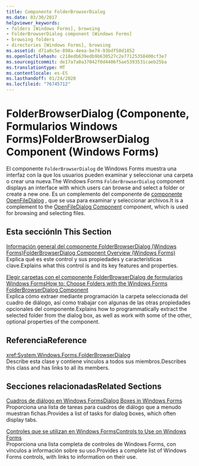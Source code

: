 ```yaml
---
title: Componente FolderBrowserDialog
ms.date: 03/30/2017
helpviewer_keywords:
- folders [Windows Forms], browsing
- FolderBrowserDialog component [Windows Forms]
- browsing folders
- directories [Windows Forms], browsing
ms.assetid: d71a0c5e-898a-4eea-be74-93bdf50d1852
ms.openlocfilehash: c218edb639edb9b630527c2e77125358400cf3e7
ms.sourcegitcommit: de17a7a0a37042f0d4406f5ae5393531caeb25ba
ms.translationtype: MT
ms.contentlocale: es-ES
ms.lasthandoff: 01/24/2020
ms.locfileid: "76745712"
---
```

# <a name="folderbrowserdialog-component-windows-forms"></a><span data-ttu-id="bde36-102">FolderBrowserDialog (Componente, Formularios Windows Forms)</span><span class="sxs-lookup"><span data-stu-id="bde36-102">FolderBrowserDialog Component (Windows Forms)</span></span>
<span data-ttu-id="bde36-103">El componente `FolderBrowserDialog` de Windows Forms muestra una interfaz con la que los usuarios pueden examinar y seleccionar una carpeta o crear una nueva.</span><span class="sxs-lookup"><span data-stu-id="bde36-103">The Windows Forms `FolderBrowserDialog` component displays an interface with which users can browse and select a folder or create a new one.</span></span> <span data-ttu-id="bde36-104">Es un complemento del componente de [componente OpenFileDialog](openfiledialog-component-windows-forms.md) , que se usa para examinar y seleccionar archivos.</span><span class="sxs-lookup"><span data-stu-id="bde36-104">It is a complement to the [OpenFileDialog Component](openfiledialog-component-windows-forms.md) component, which is used for browsing and selecting files.</span></span>  
  
## <a name="in-this-section"></a><span data-ttu-id="bde36-105">Esta sección</span><span class="sxs-lookup"><span data-stu-id="bde36-105">In This Section</span></span>  
 [<span data-ttu-id="bde36-106">Información general del componente FolderBrowserDialog (Windows Forms)</span><span class="sxs-lookup"><span data-stu-id="bde36-106">FolderBrowserDialog Component Overview (Windows Forms)</span></span>](folderbrowserdialog-component-overview-windows-forms.md)  
 <span data-ttu-id="bde36-107">Explica qué es este control y sus propiedades y características clave.</span><span class="sxs-lookup"><span data-stu-id="bde36-107">Explains what this control is and its key features and properties.</span></span>  
  
 [<span data-ttu-id="bde36-108">Elegir carpetas con el componente FolderBrowserDialog de formularios Windows Forms</span><span class="sxs-lookup"><span data-stu-id="bde36-108">How to: Choose Folders with the Windows Forms FolderBrowserDialog Component</span></span>](how-to-choose-folders-with-the-windows-forms-folderbrowserdialog-component.md)  
 <span data-ttu-id="bde36-109">Explica cómo extraer mediante programación la carpeta seleccionada del cuadro de diálogo, así como trabajar con algunas de las otras propiedades opcionales del componente.</span><span class="sxs-lookup"><span data-stu-id="bde36-109">Explains how to programmatically extract the selected folder from the dialog box, as well as work with some of the other, optional properties of the component.</span></span>  
  
## <a name="reference"></a><span data-ttu-id="bde36-110">Referencia</span><span class="sxs-lookup"><span data-stu-id="bde36-110">Reference</span></span>  
 <xref:System.Windows.Forms.FolderBrowserDialog>  
 <span data-ttu-id="bde36-111">Describe esta clase y contiene vínculos a todos sus miembros.</span><span class="sxs-lookup"><span data-stu-id="bde36-111">Describes this class and has links to all its members.</span></span>  
  
## <a name="related-sections"></a><span data-ttu-id="bde36-112">Secciones relacionadas</span><span class="sxs-lookup"><span data-stu-id="bde36-112">Related Sections</span></span>  
 [<span data-ttu-id="bde36-113">Cuadros de diálogo en Windows Forms</span><span class="sxs-lookup"><span data-stu-id="bde36-113">Dialog Boxes in Windows Forms</span></span>](../dialog-boxes-in-windows-forms.md)  
 <span data-ttu-id="bde36-114">Proporciona una lista de tareas para cuadros de diálogo que a menudo muestran fichas.</span><span class="sxs-lookup"><span data-stu-id="bde36-114">Provides a list of tasks for dialog boxes, which often display tabs.</span></span>  
  
 [<span data-ttu-id="bde36-115">Controles que se utilizan en Windows Forms</span><span class="sxs-lookup"><span data-stu-id="bde36-115">Controls to Use on Windows Forms</span></span>](controls-to-use-on-windows-forms.md)  
 <span data-ttu-id="bde36-116">Proporciona una lista completa de controles de Windows Forms, con vínculos a información sobre su uso.</span><span class="sxs-lookup"><span data-stu-id="bde36-116">Provides a complete list of Windows Forms controls, with links to information on their use.</span></span>
